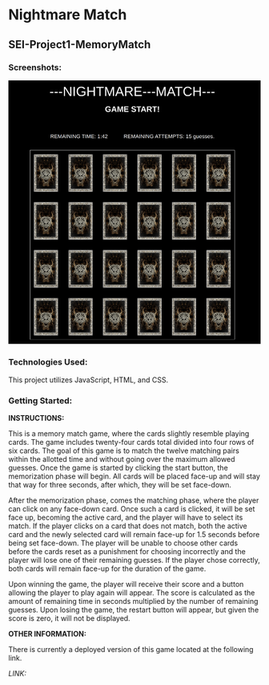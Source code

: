 # Nightmare Match
## SEI-Project1-MemoryMatch

### Screenshots:
![Nightmare Match start-page.](/RM-images/Screenshot1.png "Start-page Screenshot")

### Technologies Used:
This project utilizes JavaScript, HTML, and CSS.
### Getting Started:

  **INSTRUCTIONS:**

  This is a memory match game, where the cards slightly resemble playing cards. The game includes twenty-four cards total divided into four rows of six cards. The goal of this game is to match the twelve matching pairs within the allotted time and without going over the maximum allowed guesses. Once the game is started by clicking the start button, the memorization phase will begin. All cards will be placed face-up and will stay that way for three seconds, after which, they will be set face-down. 
  
  After the memorization phase, comes the matching phase, where the player can click on any face-down card. Once such a card is clicked, it will be set face up, becoming the active card, and the player will have to select its match. If the player clicks on a card that does not match, both the active card and the newly selected card will remain face-up for 1.5 seconds before being set face-down. The player will be unable to choose other cards before the cards reset as a punishment for choosing incorrectly and the player will lose one of their remaining guesses. If the player chose correctly, both cards will remain face-up for the duration of the game.

  Upon winning the game, the player will receive their score and a button allowing the player to play again will appear. The score is calculated as the amount of remaining time in seconds multiplied by the number of remaining guesses. Upon losing the game, the restart button will appear, but given the score is zero, it will not be displayed.  

  **OTHER INFORMATION:**

  There is currently a deployed version of this game located at the following link.

  *LINK:*

